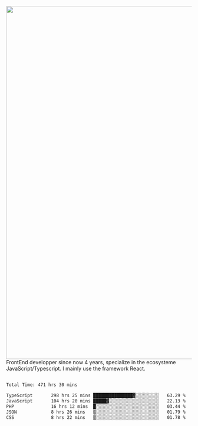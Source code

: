 <img style='width: 100vw' src='./hcampos_gradient.png'>
FrontEnd developper since now 4 years, specialize in the ecosysteme JavaScript/Typescript. I mainly use the framework React.

##

<!--START_SECTION:waka-->

```txt
Total Time: 471 hrs 30 mins

TypeScript       298 hrs 25 mins ███████████████▓░░░░░░░░░   63.29 %
JavaScript       104 hrs 20 mins █████▓░░░░░░░░░░░░░░░░░░░   22.13 %
PHP              16 hrs 12 mins  █░░░░░░░░░░░░░░░░░░░░░░░░   03.44 %
JSON             8 hrs 26 mins   ▒░░░░░░░░░░░░░░░░░░░░░░░░   01.79 %
CSS              8 hrs 22 mins   ▒░░░░░░░░░░░░░░░░░░░░░░░░   01.78 %
```

<!--END_SECTION:waka-->
